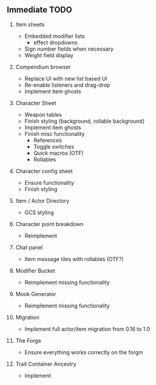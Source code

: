 ## Immediate TODO

1. Item sheets

    - Embedded modifier lists
        - effect dropdowns
    - Sign number fields when necessary
    - Weight field display

2. Compendium browser

    - Replace UI with new list based UI
    - Re-enable listeners and drag-drop
    - Implement item ghosts

3. Character Sheet

    - Weapon tables
    - Finish styling (background, rollable background)
    - Implement item ghosts
    - Finish misc functionality
        - References
        - Toggle switches
        - Quick macros (OTF)
        - Rollables

4. Character config sheet

    - Ensure functionality
    - Finish styling

5. Item / Actor Directory

    - GCS styling

6. Character point breakdown

    - Reimplement

7. Chat panel

    - Item message tiles with rollables (OTF?)

8. Modifier Bucket

    - Reimplement missing functionality

9. Mook Generator

    - Reimplement missing functionality

10. Migration

    - Implement full actor/item migration from 0.16 to 1.0

11. The Forge

    - Ensure everything works correctly on the forgm

12. Trait Container Ancestry
    - Implement
